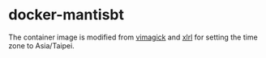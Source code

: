 # docker-mantisbt
The container image is modified from [vimagick](https://hub.docker.com/r/vimagick/mantisbt) and [xlrl](https://hub.docker.com/r/xlrl/mantisbt) for setting the time zone to Asia/Taipei.
